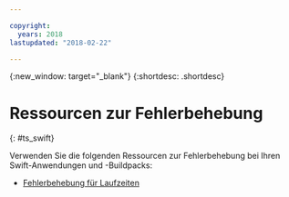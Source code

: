 ```yaml
---

copyright:
  years: 2018
lastupdated: "2018-02-22"

---
```


{:new_window: target="_blank"}
{:shortdesc: .shortdesc}

# Ressourcen zur Fehlerbehebung
{: #ts_swift}

Verwenden Sie die folgenden Ressourcen zur Fehlerbehebung bei Ihren Swift-Anwendungen und -Buildpacks:

* [Fehlerbehebung für Laufzeiten](../../troubleshoot/ts_runtimes.html#runtimes)
